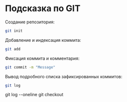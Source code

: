 # Подсказка по GIT

Создание репозитория:
```sh
git init
```

Добавление и индексация коммита:
```sh
git add
```

Фиксация коммита и комментария:
```sh
git commit -m "Message"
```

Вывод подробного списка зафиксированных коммитов:
```sh
git log
```


git log --oneline
git checkout
